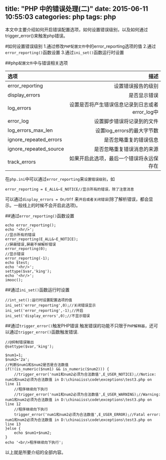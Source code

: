 title: "PHP 中的错误处理(二)"
date: 2015-06-11 10:55:03
categories: php
tags: php
---
本文中主要介绍如何开启错误配置选项，如何设置错误级别，以及如何通过trigger_error()来触发php错误。
<!--more-->
#如何设置错误级别
1.通过修改`PHP配置文件`中的error_reporting选项的值
2.通过`error_reporting()`函数设置
3.通过`ini_set()`函数运行时设置

##php`配置文件`中与错误相关选项

| 选项              		|描述               | 
| :--------         		| --------:         |
| error_reporting   		|设置错误报告的级别 | 
| display_errors    		|是否显示错误       | 
| log_errors        		|设置是否将产生错误信息记录到日志或者error_log中 | 
| error_log         		|设置脚步错误将记录到的文件 | 
| log_errors_max_len		|设置log_errors的最大字节数| 
| ignore_repeated_errors   	|是否忽略重复的错误信息 | 
| ignore_repeated_source   	|是否忽略重复错误消息的来源 | 
| track_errors   			|如果开启此选项，最后一个错误将永远保存在 | 

在`php.ini`中可以通过`error_reporting`来`设置错误级别`，如
```
error_reporting = E_ALL&~E_NOTICE//显示所有的错误，除了注意消息
```
可以通过`display_errors = On/Off` 来`开启或者关闭错误`(除了解析错误，都会显示。一般线上的时候不会开启此选项)。

##通过`error_reporting()`函数设置
```
echo error_reporting();
echo '<hr/>';
//显示所有的错误
error_reporting(E_ALL&~E_NOTICE);
//屏蔽错误,屏蔽不掉解析错误
error_reporting(0);
//显示错误
error_reporting(-1);
echo $test;
echo '<hr/>';
settype($var,'king');
echo '<hr/>';
imooc();
```

##通过`ini_set()`函数运行时设置
```
//int_set():运行时设置配置选项的值
ini_set('error_reporting',0);//关闭错误显示
ini_set('error_reporting',-1);//开启
ini_set('display_errors',0);//不显示错误
```

##通过`trigger_error()`触发PHP错误
触发错误的功能不只限于`PHP解释器`，还可以通过`trigger_error()`函数触发错误.
```
//@抑制错误输出
@settype($var,'king');
```
```
$num1=1;
$num2='2a';
//判断$num1和$num2是否是合法数值
if(!(is_numeric($num1) && is_numeric($num2))) {
	//trigger_error('num1和num2必须为合法数值',E_USER_NOTICE);//Notice: num1和num2必须为合法数值 in D:\chinaiiss\code\exceptions\test3.php on line 11
	//程序继续向下执行
    //trigger_error('num1和num2必须为合法数值',E_USER_WARNING);//Warning: num1和num2必须为合法数值 in D:\chinaiiss\code\exceptions\test3.php on line 12
    //程序继续向下执行
    trigger_error('num1和num2必须为合法数值',E_USER_ERROR);//Fatal error: num1和num2必须为合法数值 in D:\chinaiiss\code\exceptions\test3.php on line 13
}else {
	echo $num1+$num2;
}
echo '<br/>程序继续向下执行';
```
以上就是所要介绍的全部内容。
